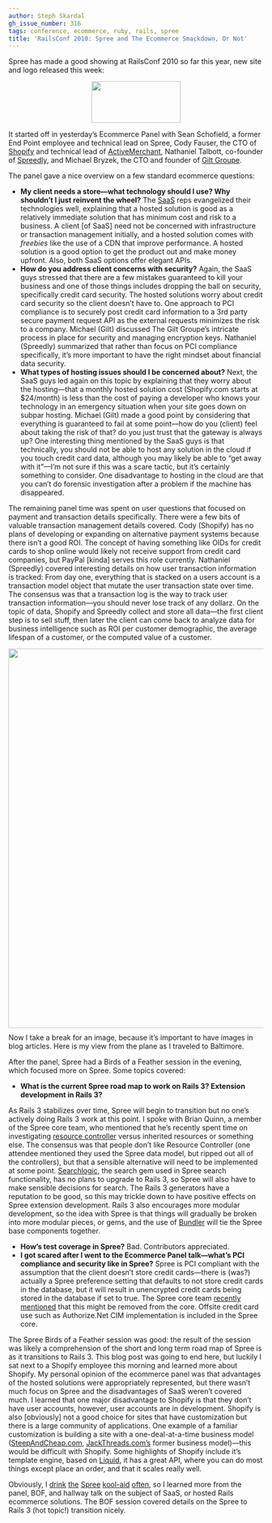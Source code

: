 ```yaml
---
author: Steph Skardal
gh_issue_number: 316
tags: conference, ecommerce, ruby, rails, spree
title: 'RailsConf 2010: Spree and The Ecommerce Smackdown, Or Not'
---
```


Spree has made a good showing at RailsConf 2010 so far this year, new site and logo released this week:

<a href="https://spreecommerce.org/"><img alt="" border="0" id="BLOGGER_PHOTO_ID_5480830761567477442" src="/blog/2010/06/09/railsconf-2010-ecommerce-smackdown/image-0.png" style="display:block; margin:0px auto 10px; text-align:center;cursor:pointer; cursor:hand;width: 176px; height: 82px;"/></a>

It started off in yesterday’s Ecommerce Panel with Sean Schofield, a former End Point employee and technical lead on Spree, Cody Fauser, the CTO of [Shopify](https://www.shopify.com/) and technical lead of [ActiveMerchant](http://activemerchant.org/), Nathaniel Talbott, co-founder of [Spreedly](https://www.spreedly.com/), and Michael Bryzek, the CTO and founder of [Gilt Groupe](https://www.gilt.com/boutique/).

The panel gave a nice overview on a few standard ecommerce questions:

- **My client needs a store—​what technology should I use? Why shouldn’t I just reinvent the wheel?**
The [SaaS](https://en.wikipedia.org/wiki/Software_as_a_service) reps evangelized their technologies well, explaining that a hosted solution is good as a relatively immediate solution that has minimum cost and risk to a business. A client [of SaaS] need not be concerned with infrastructure or transaction management initially, and a hosted solution comes with *freebies* like the use of a CDN that improve performance. A hosted solution is a good option to get the product out and make money upfront. Also, both SaaS options offer elegant APIs.
- **How do you address client concerns with security?**
Again, the SaaS guys stressed that there are a few mistakes guaranteed to kill your business and one of those things includes dropping the ball on security, specifically credit card security. The hosted solutions worry about credit card security so the client doesn’t have to. One approach to PCI compliance is to securely post credit card information to a 3rd party secure payment request API as the external requests minimizes the risk to a company. Michael (Gilt) discussed The Gilt Groupe’s intricate process in place for security and managing encryption keys. Nathaniel (Spreedly) summarized that rather than focus on PCI compliance specifically, it’s more important to have the right mindset about financial data security.
- **What types of hosting issues should I be concerned about?**
Next, the SaaS guys led again on this topic by explaining that they worry about the hosting—​that a monthly hosted solution cost (Shopify.com starts at $24/month) is less than the cost of paying a developer who knows your technology in an emergency situation when your site goes down on subpar hosting. Michael (Gilt) made a good point by considering that everything is guaranteed to fail at some point—​how do you (client) feel about taking the risk of that? do you just trust that the gateway is always up? One interesting thing mentioned by the SaaS guys is that technically, you should not be able to host any solution in the cloud if you touch credit card data, although you may likely be able to “get away with it”—​I’m not sure if this was a scare tactic, but it’s certainly something to consider. One disadvantage to hosting in the cloud are that you can’t do forensic investigation after a problem if the machine has disappeared.

The remaining panel time was spent on user questions that focused on payment and transaction details specifically. There were a few bits of valuable transaction management details covered. Cody (Shopify) has no plans of developing or expanding on alternative payment systems because there isn’t a good ROI. The concept of having something like OIDs for credit cards to shop online would likely not receive support from credit card companies, but PayPal [kinda] serves this role currently. Nathaniel (Spreedly) covered interesting details on how user transaction information is tracked: From day one, everything that is stacked on a users account is a transaction model object that mutate the user transaction state over time. The consensus was that a transaction log is the way to track user transaction information—​you should never lose track of any dollarz. On the topic of data, Shopify and Spreedly collect and store all data—​the first client step is to sell stuff, then later the client can come back to analyze data for business intelligence such as ROI per customer demographic, the average lifespan of a customer, or the computed value of a customer.

<img alt="" border="0" id="BLOGGER_PHOTO_ID_5480830768195378674" src="/blog/2010/06/09/railsconf-2010-ecommerce-smackdown/image-0.jpeg" style="display:block; margin:0px auto 10px; text-align:center;cursor:pointer; cursor:hand;width: 750px;"/>
Now I take a break for an image, because it’s important to have images in blog articles. Here is my view from the plane as I traveled to Baltimore.

After the panel, Spree had a Birds of a Feather session in the evening, which focused more on Spree. Some topics covered:

- **What is the current Spree road map to work on Rails 3? Extension development in Rails 3?**

As Rails 3 stabilizes over time, Spree will begin to transition but no one’s actively doing Rails 3 work at this point. I spoke with Brian Quinn, a member of the Spree core team, who mentioned that he’s recently spent time on investigating [resource controller](https://github.com/jamesgolick/resource_controller) versus inherited resources or something else. The consensus was that people don’t like Resource Controller (one attendee mentioned they used the Spree data model, but ripped out all of the controllers), but that a sensible alternative will need to be implemented at some point. [Searchlogic](https://github.com/binarylogic/searchlogic), the search gem used in Spree search functionality, has no plans to upgrade to Rails 3, so Spree will also have to make sensible decisions for search. The Rails 3 generators have a reputation to be good, so this may trickle down to have positive effects on Spree extension development. Rails 3 also encourages more modular development, so the idea with Spree is that things will gradually be broken into more modular pieces, or gems, and the use of [Bundler](https://github.com/bundler/bundler) will tie the Spree base components together.
- **How’s test coverage in Spree?**
Bad. Contributors appreciated.
- **I got scared after I went to the Ecommerce Panel talk—​what’s PCI compliance and security like in Spree?**
Spree is PCI compliant with the assumption that the client doesn’t store credit cards—​there is (was?) actually a Spree preference setting that defaults to not store credit cards in the database, but it will result in unencrypted credit cards being stored in the database if set to true. The Spree core team [recently mentioned](https://groups.google.com/forum/#!topic/spree-user/F-Xp15e64k0) that this might be removed from the core. Offsite credit card use such as Authorize.Net CIM implementation is included in the Spree core.

The Spree Birds of a Feather session was good: the result of the session was likely a comprehension of the short and long term road map of Spree is as it transitions to Rails 3. This blog post was going to end here, but luckily I sat next to a Shopify employee this morning and learned more about Shopify. My personal opinion of the ecommerce panel was that advantages of the hosted solutions were appropriately represented, but there wasn’t much focus on Spree and the disadvantages of SaaS weren’t covered much. I learned that one major disadvantage to Shopify is that they don’t have user accounts, however, user accounts are in development. Shopify is also [obviously] not a good choice for sites that have customization but there is a large community of applications. One example of a familiar customization is building a site with a one-deal-at-a-time business model ([SteepAndCheap.com](https://www.steepandcheap.com/), [JackThreads.com’s](https://jackthreads.com/) former business model)—​this would be difficult with Shopify. Some highlights of Shopify include it’s template engine, based on [Liquid](https://shopify.github.io/liquid/), it has a great API, where you can do most things except place an order, and that it scales really well.

Obviously, I [drink](/blog/2010/05/24/spree-multi-store-architecture) [the](/blog/2010/03/31/spree-software-development) [Spree](/blog/2010/01/12/rails-ecommerce-spree-hooks-tutorial) [kool-aid](/blog/2010/03/08/spree-heroku-development-environment) [often](/blog/2010/06/07/spree-vs-magento-feature-list), so I learned more from the panel, BOF, and hallway talk on the subject of SaaS, or hosted Rails ecommerce solutions. The BOF session covered details on the Spree to Rails 3 (hot topic!) transition nicely.
